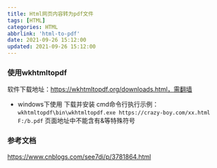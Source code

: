 ```yaml
---
title: Html网页内容转为pdf文件
tags: [HTML]
categories: HTML
abbrlink: 'html-to-pdf'
date: 2021-09-26 15:12:00
updated: 2021-09-26 15:12:00
---
```


### 使用wkhtmltopdf
软件下载地址：https://wkhtmltopdf.org/downloads.html，需翻墙
- windows下使用
下载并安装
cmd命令行执行示例：
`wkhtmltopdf\bin\wkhtmltopdf.exe https://crazy-boy.com/xx.html F:/b.pdf`
  页面地址中不能含有&等特殊符号
  
### 参考文档
https://www.cnblogs.com/see7di/p/3781864.html